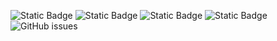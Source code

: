 ![Static Badge](https://img.shields.io/badge/blacklists-60-000000) ![Static Badge](https://img.shields.io/badge/blacklisted-2949972-cc0000) ![Static Badge](https://img.shields.io/badge/whitelisted-2242-00CC00) ![Static Badge](https://img.shields.io/badge/streaming_blacklist-28106-000000) ![GitHub issues](https://img.shields.io/github/issues/fabriziosalmi/blacklists)
